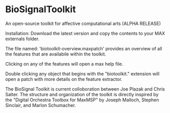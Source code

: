 # BioSignalToolkit

An open-source toolkit for affective computational arts (ALPHA RELEASE)

Installation:
Download the latest version and copy the contents to your MAX externals folder.

The file named: 'biotoolkit-overview.maxpatch' provides an overview of all the features that are availabile within the toolkit.

Clicking on any of the features will open a max help file.  

Double clicking any object that begins with the "biotoolkit." extension will open a patch with more details on the feature extractor.

The BioSignal Toolkit is current colloboration between Joe Plazak and Chris Salter.  The structure and organization of the toolkit is directly inspired by the "Digital Orchestra Toolbox for MaxMSP" by Joseph Malloch, Stephen Sinclair, and Marlon Schumacher. 
